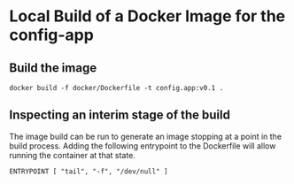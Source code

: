 # Local Build of a Docker Image for the config-app

## Build the image

````
docker build -f docker/Dockerfile -t config.app:v0.1 .
````


## Inspecting an interim stage of the build

The image build can be run to generate an image stopping at a point in the build process.  Adding the following entrypoint to the Dockerfile will allow running the container at that state.

````
ENTRYPOINT [ "tail", "-f", "/dev/null" ]
````